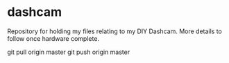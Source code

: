 # dashcam
Repository for holding my files relating to my DIY Dashcam. More details to follow once hardware complete.


git pull origin master
git push origin master

